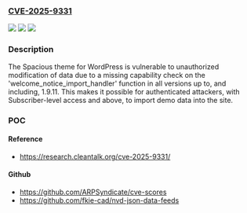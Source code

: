 ### [CVE-2025-9331](https://cve.mitre.org/cgi-bin/cvename.cgi?name=CVE-2025-9331)
![](https://img.shields.io/static/v1?label=Product&message=Spacious&color=blue)
![](https://img.shields.io/static/v1?label=Version&message=*%20&color=brightgreen)
![](https://img.shields.io/static/v1?label=Vulnerability&message=CWE-862%20Missing%20Authorization&color=brightgreen)

### Description

The Spacious theme for WordPress is vulnerable to unauthorized modification of data due to a missing capability check on the 'welcome_notice_import_handler' function in all versions up to, and including, 1.9.11. This makes it possible for authenticated attackers, with Subscriber-level access and above, to import demo data into the site.

### POC

#### Reference
- https://research.cleantalk.org/cve-2025-9331/

#### Github
- https://github.com/ARPSyndicate/cve-scores
- https://github.com/fkie-cad/nvd-json-data-feeds

